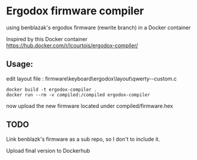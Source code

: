 # Ergodox firmware compiler 

using benblazak's ergodox firmware (rewrite branch) in a Docker container

Inspired by this Docker container https://hub.docker.com/r/lcourtois/ergodox-compiler/

## Usage:

edit layout file : firmware\keyboard\ergodox\layout\qwerty--custom.c
````
docker build -t ergodox-compiler .
docker run --rm -v compiled:/compiled ergodox-compiler
````
now upload the new firmware located under compiled/firmware.hex

## TODO 

Link benblazk's firmware as a sub repo, so I don't to include it.

Upload final version to Dockerhub